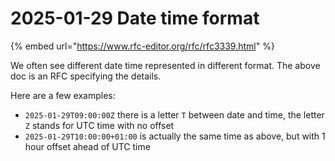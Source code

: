 # 2025-01-29 Date time format

{% embed url="https://www.rfc-editor.org/rfc/rfc3339.html" %}

We often see different date time represented in different format. The above doc is an RFC specifying the details.

Here are a few examples:

* `2025-01-29T09:00:00Z` there is a letter `T` between date and time, the letter `Z` stands for UTC time with no offset
* `2025-01-29T10:00:00+01:00` is actually the same time as above, but with 1 hour offset ahead of UTC time

